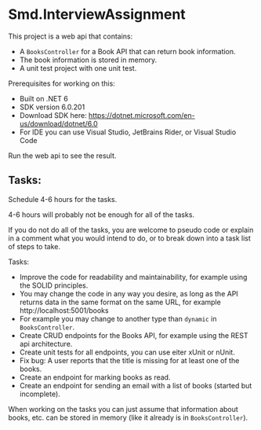 # Smd.InterviewAssignment

This project is a web api that contains:

* A `BooksController` for a Book API that can return book information.
* The book information is stored in memory.
* A unit test project with one unit test.

Prerequisites for working on this:
* Built on .NET 6
* SDK version 6.0.201
* Download SDK here: https://dotnet.microsoft.com/en-us/download/dotnet/6.0
* For IDE you can use Visual Studio, JetBrains Rider, or Visual Studio Code

Run the web api to see the result.


## Tasks:

Schedule 4-6 hours for the tasks.

4-6 hours will probably not be enough for all of the tasks.

If you do not do all of the tasks,
you are welcome to pseudo code or explain in a comment what you would intend to do,
or to break down into a task list of steps to take.

Tasks:

* Improve the code for readability and maintainability, for example using the SOLID principles.
* You may change the code in any way you desire, as long as the API returns data in the same format on the same URL, for example http://localhost:5001/books
* For example you may change to another type than `dynamic` in `BooksController`.
* Create CRUD endpoints for the Books API, for example using the REST api architecture. 
* Create unit tests for all endpoints, you can use eiter xUnit or nUnit.
* Fix bug: A user reports that the title is missing for at least one of the books.
* Create an endpoint for marking books as read.
* Create an endpoint for sending an email with a list of books (started but incomplete).

When working on the tasks you can just assume that information about books, etc. can be stored in memory (like it already is in `BooksController`).
